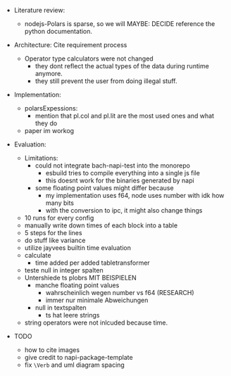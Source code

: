 - Literature review:
    - nodejs-Polars is sparse, so we will MAYBE: DECIDE reference the python documentation.
- Architecture:
    Cite requirement process
    - Operator type calculators were not changed
        - they dont reflect the actual types of the data during runtime anymore.
        - they still prevent the user from doing illegal stuff.
- Implementation:
    - polarsExpessions:
        - mention that pl.col and pl.lit are the most used ones and what they do
    - paper im workog
- Evaluation:
    - Limitations:
        - could not integrate bach-napi-test into the monorepo
            - esbuild tries to compile everything into a single js file
            - this doesnt work for the binaries generated by napi
        - some floating point values might differ because
            - my implementation uses f64, node uses number with idk how many bits
            - with the conversion to ipc, it might also change things
    - 10 runs for every config
    - manually write down times of each block into a table
    - 5 steps for the lines
    - do stuff like variance
    - utilize jayvees builtin time evaluation
    - calculate
        - time added per added tabletransformer
    - teste null in integer spalten
    - Untershiede ts plobrs MIT BEISPIELEN
        - manche floating point values
            - wahrscheinlich wegen number vs f64 (RESEARCH)
            - immer nur minimale Abweichungen
        - null in textspalten
            - ts hat leere strings
    - string operators were not inlcuded because time.


- TODO
    - how to cite images
    - give credit to napi-package-template
    - fix `\Verb` and uml diagram spacing
